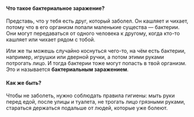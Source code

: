 #### Что такое бактериальное заражение?

Представь, что у тебя есть друг, который заболел. Он кашляет и чихает, потому что в его организм попали маленькие существа — бактерии. Они могут передаваться от одного человека к другому, когда кто-то кашляет или чихает рядом с тобой. 

Или же ты можешь случайно коснуться чего-то, на чём есть бактерии, например, игрушки или дверной ручки, а потом этими руками потрогать лицо. И тогда бактерии тоже могут попасть в твой организм. Это и называется **бактериальным заражением**.

#### Как же быть?

Чтобы не заболеть, нужно соблюдать правила гигиены: мыть руки перед едой, после улицы и туалета, не трогать лицо грязными руками, стараться держаться подальше от людей, которые уже болеют.